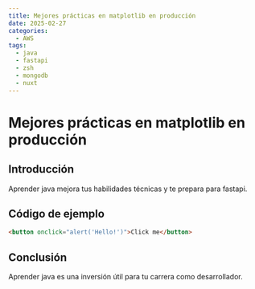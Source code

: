 ```yaml
---
title: Mejores prácticas en matplotlib en producción
date: 2025-02-27
categories:
  - AWS
tags:
  - java
  - fastapi
  - zsh
  - mongodb
  - nuxt
---
```


# Mejores prácticas en matplotlib en producción

## Introducción

Aprender java mejora tus habilidades técnicas y te prepara para fastapi.

## Código de ejemplo

```html
<button onclick="alert('Hello!')">Click me</button>
```

## Conclusión

Aprender java es una inversión útil para tu carrera como desarrollador.